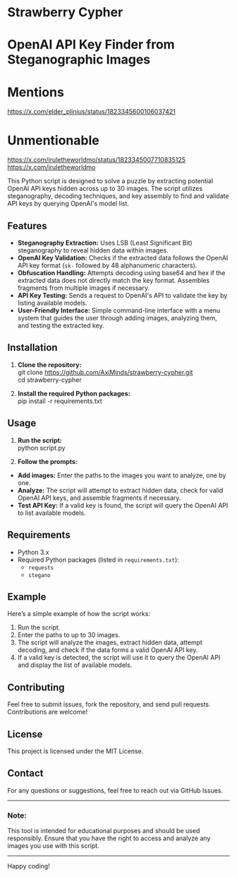 # Strawberry Cypher
# OpenAI API Key Finder from Steganographic Images

# Mentions
https://x.com/elder_plinius/status/1823345600106037421

# Unmentionable
https://x.com/iruletheworldmo/status/1823345007710835125
https://x.com/iruletheworldmo

This Python script is designed to solve a puzzle by extracting potential OpenAI API keys hidden across up to 30 images. The script utilizes steganography, decoding techniques, and key assembly to find and validate API keys by querying OpenAI's model list.

## Features

- **Steganography Extraction:** Uses LSB (Least Significant Bit) steganography to reveal hidden data within images.
- **OpenAI Key Validation:** Checks if the extracted data follows the OpenAI API key format (`sk-` followed by 48 alphanumeric characters).
- **Obfuscation Handling:** Attempts decoding using base64 and hex if the extracted data does not directly match the key format. Assembles fragments from multiple images if necessary.
- **API Key Testing:** Sends a request to OpenAI's API to validate the key by listing available models.
- **User-Friendly Interface:** Simple command-line interface with a menu system that guides the user through adding images, analyzing them, and testing the extracted key.

## Installation

1. **Clone the repository:**  
git clone https://github.com/AxiMinds/strawberry-cypher.git  
cd strawberry-cypher

2. **Install the required Python packages:**  
pip install -r requirements.txt

## Usage

1. **Run the script:**  
python script.py

2. **Follow the prompts:**  
- **Add images:** Enter the paths to the images you want to analyze, one by one.  
- **Analyze:** The script will attempt to extract hidden data, check for valid OpenAI API keys, and assemble fragments if necessary.  
- **Test API Key:** If a valid key is found, the script will query the OpenAI API to list available models.

## Requirements

- Python 3.x
- Required Python packages (listed in `requirements.txt`):  
  - `requests`  
  - `stegano`

## Example

Here’s a simple example of how the script works:

1. Run the script.  
2. Enter the paths to up to 30 images.  
3. The script will analyze the images, extract hidden data, attempt decoding, and check if the data forms a valid OpenAI API key.  
4. If a valid key is detected, the script will use it to query the OpenAI API and display the list of available models.

## Contributing

Feel free to submit issues, fork the repository, and send pull requests. Contributions are welcome!

## License

This project is licensed under the MIT License.

## Contact

For any questions or suggestions, feel free to reach out via GitHub Issues.

---

### Note:

This tool is intended for educational purposes and should be used responsibly. Ensure that you have the right to access and analyze any images you use with this script.

---

Happy coding!
